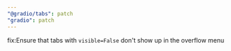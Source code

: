 ```yaml
---
"@gradio/tabs": patch
"gradio": patch
---
```


fix:Ensure that tabs with `visible=False` don't show up in the overflow menu
